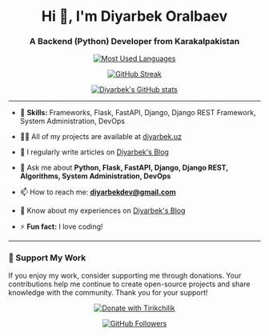 <h1 align="center">Hi 👋, I'm Diyarbek Oralbaev</h1>
<h3 align="center">A Backend (Python) Developer from Karakalpakistan</h3>

<p align="center">
  <a href="https://github.com/Diyarbekoralbaev">
    <img src="https://github-readme-stats.vercel.app/api/top-langs?username=diyarbekoralbaev&show_icons=true&locale=en&layout=compact&title_color=ffffff&text_color=c9cacc&icon_color=2bbc8a&bg_color=0d1117" alt="Most Used Languages" />
  </a>
</p>

<p align="center">
  <a href="https://git.io/streak-stats">
    <img src="https://streak-stats.demolab.com?user=Diyarbekoralbaev&theme=transparent" alt="GitHub Streak">
  </a>
</p>

<p align="center">
  <a href="https://github.com/Diyarbekoralbaev">
    <img src="https://github-readme-stats.vercel.app/api?username=Diyarbekoralbaev&show_icons=true&hide=contribs,prs&cache_seconds=86400&theme=dark" alt="Diyarbek's GitHub stats">
  </a>
</p>

---

- 🌱 **Skills:** Frameworks, Flask, FastAPI, Django, Django REST Framework, System Administration, DevOps

- 👨‍💻 All of my projects are available at [diyarbek.uz](https://araltech.tech)

- 📝 I regularly write articles on [Diyarbek's Blog](https://t.me/Diyarbek_Blog)

- 💬 Ask me about **Python, Flask, FastAPI, Django, Django REST, Algorithms, System Administration, DevOps**

- 📫 How to reach me: **diyarbekdev@gmail.com**

- 📄 Know about my experiences on [Diyarbek's Blog](https://t.me/Diyarbek_Blog)

- ⚡ **Fun fact:** I love coding!

---

### 💖 Support My Work

If you enjoy my work, consider supporting me through donations. Your contributions help me continue to create open-source projects and share knowledge with the community. Thank you for your support!

<p align="center">
  <a href="https://tirikchilik.uz/araltech">
    <img src="https://camo.githubusercontent.com/ed28339e5a5786534715b1c0c885271437761fc91af84d5dc5bbc2c71e307a02/68747470733a2f2f696d672e736869656c64732e696f2f62616467652f546972696b6368696c696b2d6666646430303f7374796c653d666f722d7468652d6261646765" alt="Donate with Tirikchilik">
  </a>
</p>

<p align="center">
  <a href="https://github.com/Diyarbekoralbaev">
    <img src="https://img.shields.io/github/followers/diyarbekoralbaev?label=Follow&style=social" alt="GitHub Followers">
  </a>
</p>
